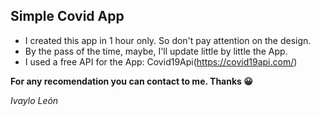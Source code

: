 ## Simple Covid App

- I created this app in 1 hour only. So don't pay attention on the design.
- By the pass of the time, maybe, I'll update little by little the App.
- I used a free API for the App: Covid19Api(https://covid19api.com/)

**For any recomendation you can contact to me. Thanks 😀**

*Ivaylo León*

